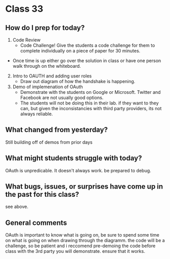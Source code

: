 # Class 33

## How do I prep for today?
1. Code Review 
   - Code Challenge! Give the students a code challenge
   for them to complete individually on a piece of paper for 30 minutes. 
 - Once time is up either go over the solution in class or have one person walk through
 on the whiteboard. 
2. Intro to OAUTH and adding user roles
   - Draw out diagram of how the handshake is happening. 
2. Demo of implemenation of OAuth
   - Demonstrate with the students on Google or Microsoft. Twitter and 
   Facebook are not usually good options. 
    - The students will not be doing this in their lab. if they want to they can, but
given the inconsistancies with third party providers, its not always reliable. 

## What changed from yesterday? 
Still building off of demos from prior days

## What might students struggle with today?  
OAuth is unpredicable. It doesn't always work. be prepared to debug. 

## What bugs, issues, or surprises have come up in the past for this class?
see above. 

## General comments
OAuth is important to know what is going on, be sure to spend some time on what is going on 
when drawing through the diagramm. the code will be a challenge, so be patient and i reccomend 
pre-demoing the code before class with the 3rd party you will demonstrate. ensure that it works. 